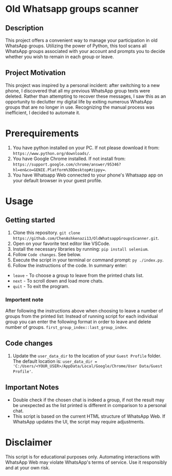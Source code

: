 # Old Whatsapp groups scanner

## Description
This project offers a convenient way to manage your participation in old WhatsApp groups.
Utilizing the power of Python, this tool scans all WhatsApp groups associated with your account and prompts you to decide whether you wish to remain in each group or leave.

## Project Motivation
This project was inspired by a personal incident: after switching to a new phone, I discovered that all my previous WhatsApp group texts were deleted. Rather than attempting to recover these messages, I saw this as an opportunity to declutter my digital life by exiting numerous WhatsApp groups that are no longer in use. Recognizing the manual process was inefficient, I decided to automate it.

# Prerequirements
1. You have python installed on your PC. If not please download it from: `https://www.python.org/downloads/`.
2. You have Google Chrome installed. If not install from: `https://support.google.com/chrome/answer/95346?hl=en&co=GENIE.Platform%3DDesktop#zippy=`.
3. You have Whatsapp Web connected to your phone's Whatsapp app on your default browser in your guest profile.

# Usage
## Getting started
1. Clone this repository. `git clone https://github.com/ChenAshkenazi13/OldWhatsappGroupsScanner.git`.
2. Open on your favorite text editor like VSCode.
3. Install the necessary libraries by running: `pip install selenium`.
4. Follow `Code changes`. See below.
5. Execute the script in your terminal or command prompt: `py ./index.py`. 
6. Follow the instructions of the code.
In summary enter:
* `leave` - To choose a group to leave from the printed chats list.
* `next` - To scroll down and load more chats.
* `quit` - To exit the program.

### Importent note
After following the instructions above when choosing to leave a number of groups from the printed list:
Instead of running script for each individual group you can enter the following format in order to leave and delete number of groups. 
`first_group_index::last_group_index`.

## Code changes
1. Update the `user_data_dir` to the location of your `Guest Profile` folder. The default location is:
`user_data_dir = 'C:/Users/<YOUR_USER>/AppData/Local/Google/Chrome/User Data/Guest Profile'`.


## Important Notes
- Double check if the chosen chat is indeed a group, if not the result may be unexpected as the list printed is different in comparison to a personal chat.
- This script is based on the current HTML structure of WhatsApp Web. If WhatsApp updates the UI, the script may require adjustments.

# Disclaimer
This script is for educational purposes only. Automating interactions with WhatsApp Web may violate WhatsApp's terms of service. Use it responsibly and at your own risk.

